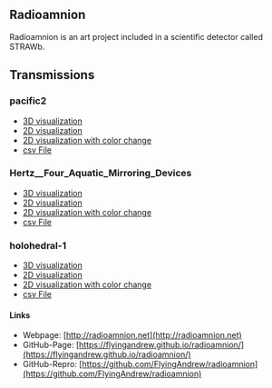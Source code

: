 ## Radioamnion

Radioamnion is an art project included in a scientific detector called STRAWb.

## Transmissions
### pacific2
- [3D visualization](transmissions/pacific2/pacific2-3d-deep.html)
- [2D visualization](transmissions/pacific2/pacific2-2d-deep_r.html)
- [2D visualization with color change](transmissions/pacific2/pacific2-2d-deep_r_multi.html)
- [csv File](transmissions/pacific2/pacific2.csv)

### Hertz__Four_Aquatic_Mirroring_Devices
- [3D visualization](transmissions/Hertz__Four_Aquatic_Mirroring_Devices/Hertz__Four_Aquatic_Mirroring_Devices-3d-deep.html)
- [2D visualization](transmissions/Hertz__Four_Aquatic_Mirroring_Devices/Hertz__Four_Aquatic_Mirroring_Devices-2d-deep_r.html)
- [2D visualization with color change](transmissions/Hertz__Four_Aquatic_Mirroring_Devices/Hertz__Four_Aquatic_Mirroring_Devices-2d-deep_r_multi.html)
- [csv File](transmissions/Hertz__Four_Aquatic_Mirroring_Devices/Hertz__Four_Aquatic_Mirroring_Devices.csv)

### holohedral-1
- [3D visualization](transmissions/holohedral-1/holohedral-1-3d-deep.html)
- [2D visualization](transmissions/holohedral-1/holohedral-1-2d-deep_r.html)
- [2D visualization with color change](transmissions/holohedral-1/holohedral-1-2d-deep_r_multi.html)
- [csv File](transmissions/holohedral-1/holohedral-1.csv)

#### Links
- Webpage: [http://radioamnion.net](http://radioamnion.net)
- GitHub-Page: [https://flyingandrew.github.io/radioamnion/](https://flyingandrew.github.io/radioamnion/)
- GitHub-Repro: [https://github.com/FlyingAndrew/radioamnion](https://github.com/FlyingAndrew/radioamnion)



